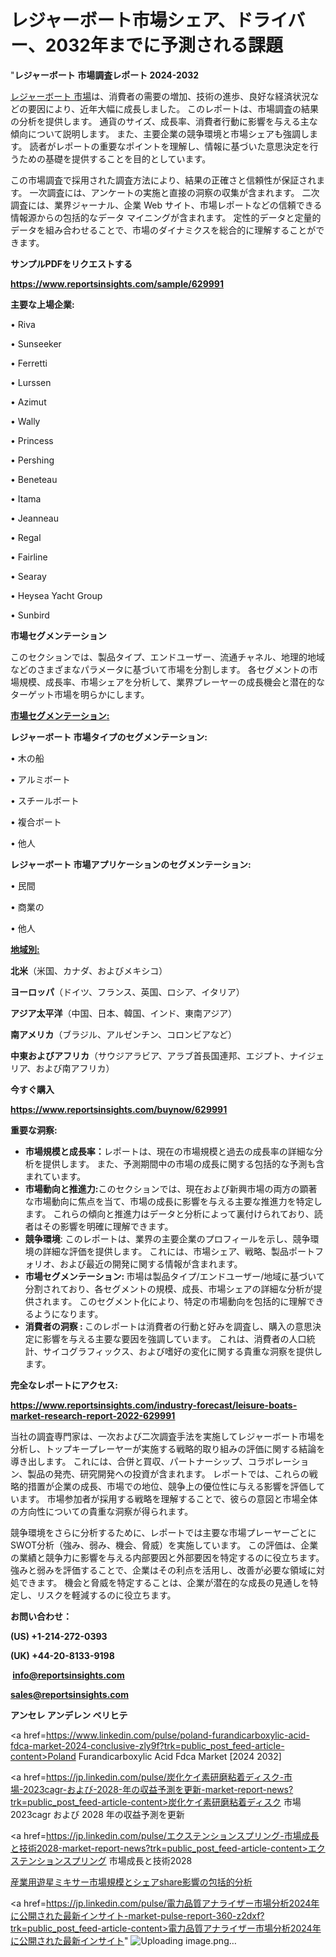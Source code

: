 # レジャーボート市場シェア、ドライバー、2032年までに予測される課題

"<strong>レジャーボート 市場調査レポート 2024-2032</strong>

<a href=https://www.reportsinsights.com/sample/629991>レジャーボート 市場</a>は、消費者の需要の増加、技術の進歩、良好な経済状況などの要因により、近年大幅に成長しました。 このレポートは、市場調査の結果の分析を提供します。 通貨のサイズ、成長率、消費者行動に影響を与える主な傾向について説明します。 また、主要企業の競争環境と市場シェアも強調します。 読者がレポートの重要なポイントを理解し、情報に基づいた意思決定を行うための基礎を提供することを目的としています。

この市場調査で採用された調査方法により、結果の正確さと信頼性が保証されます。 一次調査には、アンケートの実施と直接の洞察の収集が含まれます。 二次調査には、業界ジャーナル、企業 Web サイト、市場レポートなどの信頼できる情報源からの包括的なデータ マイニングが含まれます。 定性的データと定量的データを組み合わせることで、市場のダイナミクスを総合的に理解することができます。

<strong><b>サンプルPDFをリクエストする</b></strong>

<a href=https://www.reportsinsights.com/sample/629991><strong><u>https://www.reportsinsights.com/sample/629991</u></strong></a>

<strong>主要な上場企業:</strong>

• Riva

• Sunseeker

• Ferretti

• Lurssen

• Azimut

• Wally

• Princess

• Pershing

• Beneteau

• Itama

• Jeanneau

• Regal

• Fairline

• Searay

• Heysea Yacht Group

• Sunbird

<strong>市場セグメンテーション</strong>

このセクションでは、製品タイプ、エンドユーザー、流通チャネル、地理的地域などのさまざまなパラメータに基づいて市場を分割します。 各セグメントの市場規模、成長率、市場シェアを分析して、業界プレーヤーの成長機会と潜在的なターゲット市場を明らかにします。

<strong><u>市場セグメンテーション</u></strong><strong><u>:</u></strong>

<strong>レジャーボート 市場タイプのセグメンテーション:</strong>

• 木の船

• アルミボート

• スチールボート

• 複合ボート

• 他人

<strong>レジャーボート 市場アプリケーションのセグメンテーション:</strong>

• 民間

• 商業の

• 他人

<strong><u>地域別</u></strong><strong><u>:</u></strong>

<strong>北米</strong>（米国、カナダ、およびメキシコ）

<strong>ヨーロッパ</strong>（ドイツ、フランス、英国、ロシア、イタリア）

<strong>アジア太平洋</strong>（中国、日本、韓国、インド、東南アジア）

<strong>南アメリカ</strong>（ブラジル、アルゼンチン、コロンビアなど）

<strong>中東およびアフリカ</strong>（サウジアラビア、アラブ首長国連邦、エジプト、ナイジェリア、および南アフリカ）

<strong>今すぐ購入</strong>

<a href=https://www.reportsinsights.com/buynow/629991><strong><u>https://www.reportsinsights.com/buynow/629991</u></strong></a>

<strong>重要な洞察:</strong>
<ul>
  <li><strong>市場規模と成長率：</strong>レポートは、現在の市場規模と過去の成長率の詳細な分析を提供します。 また、予測期間中の市場の成長に関する包括的な予測も含まれています。</li>
  <li><strong>市場動向と推進力:</strong>このセクションでは、現在および新興市場の両方の顕著な市場動向に焦点を当て、市場の成長に影響を与える主要な推進力を特定します。 これらの傾向と推進力はデータと分析によって裏付けられており、読者はその影響を明確に理解できます。</li>
  <li><strong>競争環境</strong>: このレポートは、業界の主要企業のプロフィールを示し、競争環境の詳細な評価を提供します。 これには、市場シェア、戦略、製品ポートフォリオ、および最近の開発に関する情報が含まれます。</li>
  <li><strong>市場セグメンテーション: </strong>市場は製品タイプ/エンドユーザー/地域に基づいて分割されており、各セグメントの規模、成長、市場シェアの詳細な分析が提供されます。 このセグメント化により、特定の市場動向を包括的に理解できるようになります。</li>
  <li><strong>消費者の洞察 : </strong>このレポートは消費者の行動と好みを調査し、購入の意思決定に影響を与える主要な要因を強調しています。 これは、消費者の人口統計、サイコグラフィックス、および嗜好の変化に関する貴重な洞察を提供します。</li>
</ul>
<strong>完全なレポートにアクセス:</strong>

<a href=https://www.reportsinsights.com/industry-forecast/leisure-boats-market-research-report-2022-629991><strong><u><b>https://www.reportsinsights.com/industry-forecast/leisure-boats-market-research-report-2022-629991</b></u></strong></a>

当社の調査専門家は、一次および二次調査手法を実施してレジャーボート市場を分析し、トップキープレーヤーが実施する戦略的取り組みの評価に関する結論を導き出します。 これには、合併と買収、パートナーシップ、コラボレーション、製品の発売、研究開発への投資が含まれます。 レポートでは、これらの戦略的措置が企業の成長、市場での地位、競争上の優位性に与える影響を評価しています。 市場参加者が採用する戦略を理解することで、彼らの意図と市場全体の方向性についての貴重な洞察が得られます。

競争環境をさらに分析するために、レポートでは主要な市場プレーヤーごとにSWOT分析（強み、弱み、機会、脅威）を実施しています。 この評価は、企業の業績と競争力に影響を与える内部要因と外部要因を特定するのに役立ちます。 強みと弱みを評価することで、企業はその利点を活用し、改善が必要な領域に対処できます。 機会と脅威を特定することは、企業が潜在的な成長の見通しを特定し、リスクを軽減するのに役立ちます。

<strong>お問い合わせ：</strong>

<strong>(US) +1-214-272-0393</strong>

<strong>(UK) +44-20-8133-9198</strong>

<strong> </strong><a href=info@reportsinsights.com><strong><u>info@reportsinsights.com</u></strong></a>

<a href=sales@reportsinsights.com><strong><u>sales@reportsinsights.com</u></strong></a>

<strong>アンセレ アンデレン ベリヒテ</strong>

<a href=https://www.linkedin.com/pulse/poland-furandicarboxylic-acid-fdca-market-2024-conclusive-zly9f?trk=public_post_feed-article-content>Poland Furandicarboxylic Acid Fdca Market [2024 2032]</a>

<a href=https://jp.linkedin.com/pulse/炭化ケイ素研磨粘着ディスク-市場-2023cagr-および-2028-年の収益予測を更新-market-report-news?trk=public_post_feed-article-content>炭化ケイ素研磨粘着ディスク 市場 2023cagr および 2028 年の収益予測を更新</a>

<a href=https://jp.linkedin.com/pulse/エクステンションスプリング-市場成長と技術2028-market-report-news?trk=public_post_feed-article-content>エクステンションスプリング 市場成長と技術2028</a>

<a href=https://www.linkedin.com/pulse/産業用遊星ミキサー市場規模とシェアshare影響の包括的分析-reports-insights-expert-14uwf/>産業用遊星ミキサー市場規模とシェアshare影響の包括的分析</a>

<a href=https://jp.linkedin.com/pulse/電力品質アナライザー市場分析2024年に公開された最新インサイト-market-pulse-report-360-z2dxf?trk=public_post_feed-article-content>電力品質アナライザー市場分析2024年に公開された最新インサイト</a>"
![Uploading image.png…]()
